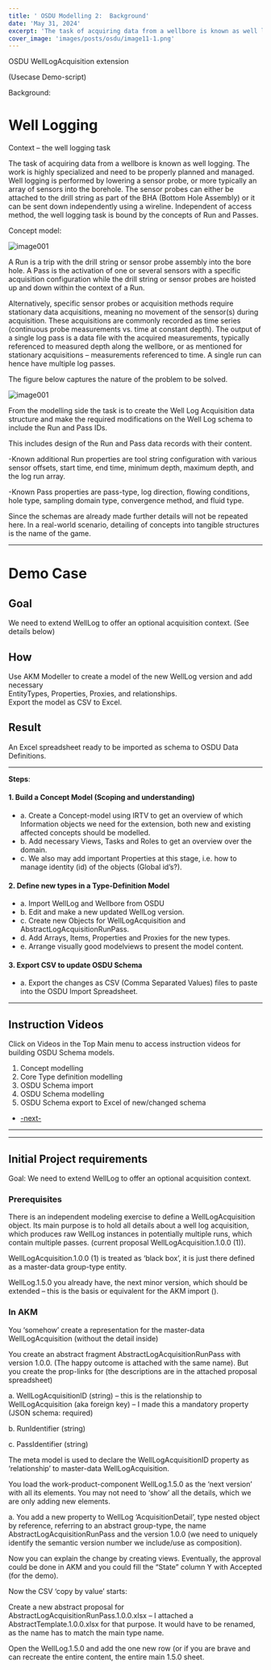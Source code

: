 ```yaml
---
title: ' OSDU Modelling 2:  Background'
date: 'May 31, 2024'
excerpt: 'The task of acquiring data from a wellbore is known as well logging. The work is highly specialized and need to be properly planned and managed. Independent of access method, the well logging task is bound by the concepts of Run and Passes.'
cover_image: 'images/posts/osdu/image11-1.png'
---
```


OSDU WellLogAcquisition extension

(Usecase Demo-script)

Background:

# Well Logging

Context – the well logging task

The task of acquiring data from a wellbore is known as well logging. The work is highly specialized and need to be properly planned and managed. Well logging is performed by lowering a sensor probe, or more typically an array of sensors into the borehole. The sensor probes can either be attached to the drill string as part of the BHA (Bottom Hole Assembly) or it can be sent down independently using a wireline. Independent of access method, the well logging task is bound by the concepts of Run and Passes.

Concept model:

 ![image001](/images/posts/osdu/image010-1.png)


A Run is a trip with the drill string or sensor probe assembly into the bore hole. A Pass is the activation of one or several sensors with a specific acquisition configuration while the drill string or sensor probes are hoisted up and down within the context of a Run.

Alternatively, specific sensor probes or acquisition methods require stationary data acquisitions, meaning no movement of the sensor(s) during acquisition. These acquisitions are commonly recorded as time series (continuous probe measurements vs. time at constant depth). The output of a single log pass is a data file with the acquired measurements, typically referenced to measured depth along the wellbore, or as mentioned for stationary acquisitions – measurements referenced to time. A single run can hence have multiple log passes.

The figure below captures the nature of the problem to be solved.


 ![image001](/images/posts/osdu/image010-2.png)

From the modelling side the task is to create the Well Log Acquisition data structure and make the required modifications on the Well Log schema to include the Run and Pass IDs.

This includes design of the Run and Pass data records with their content.

  -Known additional Run properties are tool string configuration with various sensor offsets, start time, end time, minimum depth, maximum depth, and the log run array.

  -Known Pass properties are pass-type, log direction, flowing conditions, hole type, sampling domain type, convergence method, and fluid type.

Since the schemas are already made further details will not be repeated here. In a real-world scenario, detailing of concepts into tangible structures is the name of the game.

---

# Demo Case

## Goal

We need to extend WellLog to offer an optional acquisition context. (See details below)

## How

Use AKM Modeller to create a model of the new WellLog version and add necessary  
EntityTypes, Properties, Proxies, and relationships.  
Export the model as CSV to Excel.

## Result

An Excel spreadsheet ready to be imported as schema to OSDU Data Definitions.

---

**Steps**:

####    1. Build a Concept Model (Scoping and understanding)  
- a. Create a Concept-model using IRTV to get an overview of which Information objects we need for the extension, both new and existing affected concepts should be modelled.  
- b. Add necessary Views, Tasks and Roles to get an overview over the domain.  
- c. We also may add important Properties at this stage, i.e. how to manage identity (id) of the objects (Global id’s?).  

#### 2. Define new types in a Type-Definition Model  
- a. Import WellLog and Wellbore from OSDU  
- b. Edit and make a new updated WellLog version.  
- c. Create new Objects for WellLogAcquisition and AbstractLogAcquisitionRunPass.  
- d. Add Arrays, Items, Properties and Proxies for the new types.  
- e. Arrange visually good modelviews to present the model content. 

#### 3. Export CSV to update OSDU Schema  
- a. Export the changes as CSV (Comma Separated Values) files to paste into the OSDU Import Spreadsheet.

---

## Instruction Videos

Click on Videos in the Top Main menu to access instruction videos for building OSDU Schema models.

1. Concept modelling
2. Core Type definition modelling
3. OSDU Schema import
4. OSDU Schema modelling
5. OSDU Schema export to Excel of new/changed schema


 - [-next-](011-OSDU3-UseCase)
---

---

## Initial Project requirements 

Goal: We need to extend WellLog to offer an optional acquisition context.

### Prerequisites

There is an independent modeling exercise to define a WellLogAcquisition object. Its main purpose is to hold all details about a well log acquisition, which produces raw WellLog instances in potentially multiple runs, which contain multiple passes. (current proposal WellLogAcquisition.1.0.0 (1)).

WellLogAcquisition.1.0.0 (1) is treated as ‘black box’, it is just there defined as a master-data group-type entity.

WellLog.1.5.0 you already have, the next minor version, which should be extended – this is the basis or equivalent for the AKM import ().

### In AKM

You ‘somehow’ create a representation for the master-data WellLogAcquisition (without the detail inside)

You create an abstract fragment AbstractLogAcquisitionRunPass with version 1.0.0. (The happy outcome is attached with the same name). But you create the prop-links for (the descriptions are in the attached proposal spreadsheet)

a. WellLogAcquisitionID (string) – this is the relationship to WellLogAcquisition (aka foreign key) – I made this a mandatory property (JSON schema: required)

b. RunIdentifier (string)

c. PassIdentifier (string)

The meta model is used to declare the WellLogAcquisitionID property as ‘relationship’ to master-data WellLogAcquisition.

You load the work-product-component WellLog.1.5.0 as the ‘next version’ with all its elements. You may not need to ‘show’ all the details, which we are only adding new elements.

a. You add a new property to WellLog ‘AcquisitionDetail’, type nested object by reference, referring to an abstract group-type, the name AbstractLogAcquisitionRunPass and the version 1.0.0 (we need to uniquely identify the semantic version number we include/use as composition).

Now you can explain the change by creating views. Eventually, the approval could be done in AKM and you could fill the “State” column Y with Accepted (for the demo).

Now the CSV ‘copy by value’ starts:

Create a new abstract proposal for AbstractLogAcquisitionRunPass.1.0.0.xlsx – I attached a AbstractTemplate.1.0.0.xlsx for that purpose. It would have to be renamed, as the name has to match the main type name.

Open the WellLog.1.5.0 and add the one new row (or if you are brave and can recreate the entire content, the entire main 1.5.0 sheet.